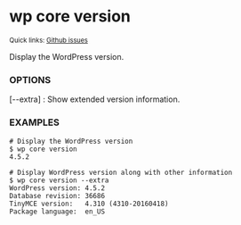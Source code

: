 # wp core version

<small>Quick links: <a href="https://github.com/issues?q=is%3Aopen+label%3Acommand%3Acore-version+sort%3Aupdated-desc+org%3Awp-cli">Github issues</a></small>

Display the WordPress version.

### OPTIONS

[\--extra]
: Show extended version information.

### EXAMPLES

    # Display the WordPress version
    $ wp core version
    4.5.2

    # Display WordPress version along with other information
    $ wp core version --extra
    WordPress version: 4.5.2
    Database revision: 36686
    TinyMCE version:   4.310 (4310-20160418)
    Package language:  en_US


